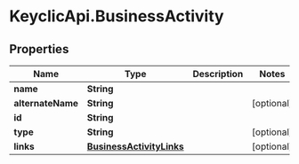 # KeyclicApi.BusinessActivity

## Properties
Name | Type | Description | Notes
------------ | ------------- | ------------- | -------------
**name** | **String** |  | 
**alternateName** | **String** |  | [optional] 
**id** | **String** |  | 
**type** | **String** |  | [optional] 
**links** | [**BusinessActivityLinks**](BusinessActivityLinks.md) |  | [optional] 


